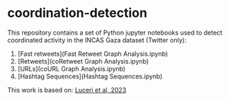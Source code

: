 # coordination-detection

This repository contains a set of Python jupyter notebooks used to detect coordinated activity in the INCAS Gaza dataset (Twitter only): 

1. [Fast retweets](Fast Retweet Graph Analysis.ipynb)
2. [Retweets](coRetweet Graph Analysis.ipynb)
3. [URLs](coURL Graph Analysis.ipynb)
4. [Hashtag Sequences](Hashtag Sequences.ipynb)

This work is based on: [Luceri et al, 2023](https://arxiv.org/pdf/2310.09884.pdf)
